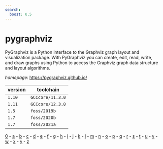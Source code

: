 ```yaml
---
search:
  boost: 0.5
---
```

# pygraphviz

PyGraphviz is a Python interface to the Graphviz graph layout and visualization package.  With PyGraphviz you can create, edit, read, write, and draw graphs using Python to access the Graphviz  graph data structure and layout algorithms.

*homepage*: <https://pygraphviz.github.io/>

version | toolchain
--------|----------
``1.10`` | ``GCCcore/11.3.0``
``1.11`` | ``GCCcore/12.3.0``
``1.5`` | ``foss/2019b``
``1.7`` | ``foss/2020b``
``1.7`` | ``foss/2021a``

[0](../0/index.md) - [a](../a/index.md) - [b](../b/index.md) - [c](../c/index.md) - [d](../d/index.md) - [e](../e/index.md) - [f](../f/index.md) - [g](../g/index.md) - [h](../h/index.md) - [i](../i/index.md) - [j](../j/index.md) - [k](../k/index.md) - [l](../l/index.md) - [m](../m/index.md) - [n](../n/index.md) - [o](../o/index.md) - [p](../p/index.md) - [q](../q/index.md) - [r](../r/index.md) - [s](../s/index.md) - [t](../t/index.md) - [u](../u/index.md) - [v](../v/index.md) - [w](../w/index.md) - [x](../x/index.md) - [y](../y/index.md) - [z](../z/index.md)

